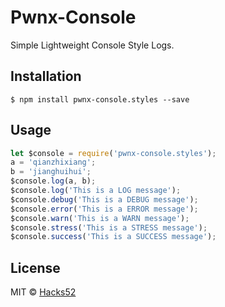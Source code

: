 # Pwnx-Console   

Simple Lightweight Console Style Logs.

## Installation
```
$ npm install pwnx-console.styles --save
```

## Usage
```javascript
let $console = require('pwnx-console.styles');
a = 'qianzhixiang';
b = 'jianghuihui';
$console.log(a, b);
$console.log('This is a LOG message');
$console.debug('This is a DEBUG message');
$console.error('This is a ERROR message');
$console.warn('This is a WARN message');
$console.stress('This is a STRESS message');
$console.success('This is a SUCCESS message');

```
## License

MIT © [Hacks52](https://github.com/Hacks52)
